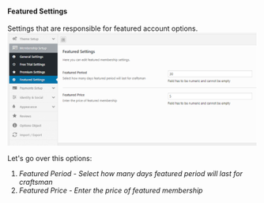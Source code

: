 #### Featured Settings

Settings that are responsible for featured account options.![](/assets/76.png)

Let's go over this options:

1. _Featured Period - Select how many days featured period will last for craftsman_
2. _Featured Price - Enter the price of featured membership_



